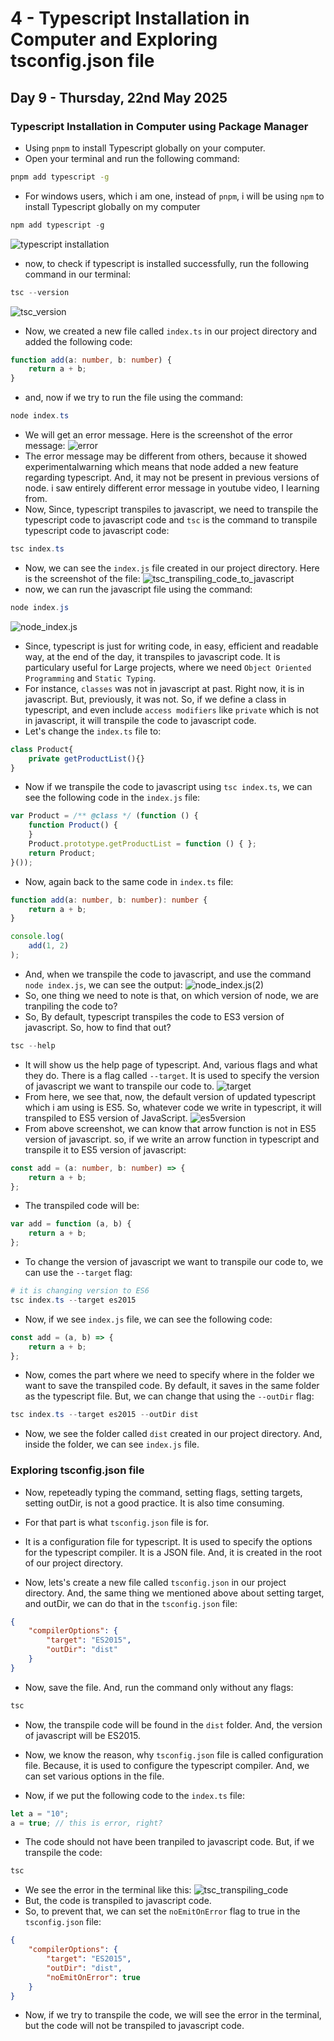 # 4 - Typescript Installation in Computer and Exploring tsconfig.json file
## Day 9 - Thursday, 22nd May 2025
### Typescript Installation in Computer using Package Manager
- Using ``pnpm`` to install Typescript globally on your computer.
- Open your terminal and run the following command:
```zsh
pnpm add typescript -g
```
- For windows users, which i am one, instead of ``pnpm``, i will be using ``npm`` to install Typescript globally on my computer
```powershell
npm add typescript -g
```
![typescript installation](pictures/8_22may2025.png)
- now, to check if typescript is installed successfully, run the following command in our terminal:
```powershell
tsc --version
```
![tsc_version](pictures/9_22may2025.png)
- Now, we created a new file called ``index.ts`` in our project directory and added the following code:
```typescript
function add(a: number, b: number) {
    return a + b;
}
```
- and, now if we try to run the file using the command:
```powershell
node index.ts
```
- We will get an error message. Here is the screenshot of the error message:
![error](pictures/10_22may2025.png)
- The error message may be different from others, because it showed experimentalwarning which means that node added a new feature regarding typescript. And, it may not be present in previous versions of node. i saw entirely different error message in youtube video, I learning from.
- Now, Since, typescript transpiles to javascript, we need to transpile the typescript code to javascript code and ``tsc`` is the command to transpile typescript code to javascript code:
```powershell
tsc index.ts
```
- Now, we can see the ``index.js`` file created in our project directory. Here is the screenshot of the file:
![tsc_transpiling_code_to_javascript](pictures/11_22may2025.png)
- now, we can run the javascript file using the command:
```powershell
node index.js
```
![node_index.js](pictures/12_22may2025.png)
- Since, typescript is just for writing code, in easy, efficient and readable way, at the end of the day, it transpiles to javascript code. It is particulary useful for Large projects, where we need ``Object Oriented Programming`` and ``Static Typing``.
- For instance, ``classes`` was not in javascript at past. Right now, it is in javascript. But, previously, it was not. So, if we define a class in typescript, and even include ``access modifiers`` like ``private`` which is not in javascript, it will transpile the code to javascript code.
- Let's change the ``index.ts`` file to:
```typescript
class Product{
    private getProductList(){}
}
```
- Now if we transpile the code to javascript using ``tsc index.ts``, we can see the following code in the ``index.js`` file:
```javascript
var Product = /** @class */ (function () {
    function Product() {
    }
    Product.prototype.getProductList = function () { };
    return Product;
}());
```
- Now, again back to the same code in ``index.ts`` file:
```typescript
function add(a: number, b: number): number {
    return a + b;
}

console.log(
    add(1, 2)
);
```
- And, when we transpile the code to javascript, and use the command ``node index.js``, we can see the output:
![node_index.js(2)](pictures/13_22may2025.png)
- So, one thing we need to note is that, on which version of node, we are tranpiling the code to?
- So, By default, typescript transpiles the code to ES3 version of javascript. So, how to find that out?
```powershell
tsc --help
```
- It will show us the help page of typescript. And, various flags and what they do. There is a flag called ``--target``. It is used to specify the version of javascript we want to transpile our code to.
![target](pictures/14_22may2025.png)
- From here, we see that, now, the default version of updated typescript which i am using is ES5. So, whatever code we write in typescript, it will transpiled to ES5 version of JavaScript.
![es5version](pictures/15_22may2025.png)
- From above screenshot, we can know that arrow function is not in ES5 version of javascript. so, if we write an arrow function in typescript and transpile it to ES5 version of javascript:
```typescript
const add = (a: number, b: number) => {
    return a + b;
};
```
- The transpiled code will be:
```javascript
var add = function (a, b) {
    return a + b;
};
```
- To change the version of javascript we want to transpile our code to, we can use the ``--target`` flag:
```powershell
# it is changing version to ES6
tsc index.ts --target es2015
```
- Now, if we see ``index.js`` file, we can see the following code:
```javascript
const add = (a, b) => {
    return a + b;
};
```
- Now, comes the part where we need to specify where in the folder we want to save the transpiled code. By default, it saves in the same folder as the typescript file. But, we can change that using the ``--outDir`` flag:
```powershell
tsc index.ts --target es2015 --outDir dist
```
- Now, we see the folder called ``dist`` created in our project directory. And, inside the folder, we can see ``index.js`` file.

### Exploring tsconfig.json file
- Now, repeteadly typing the command, setting flags, setting targets, setting outDir, is not a good practice. It is also time consuming. 
- For that part is what ``tsconfig.json`` file is for.
- It is a configuration file for typescript. It is used to specify the options for the typescript compiler. It is a JSON file. And, it is created in the root of our project directory.

- Now, lets's create a new file called ``tsconfig.json`` in our project directory. And, the same thing we mentioned above about setting target, and outDir, we can do that in the ``tsconfig.json`` file:
```json
{
    "compilerOptions": {
        "target": "ES2015",
        "outDir": "dist"
    }
}
```
- Now, save the file. And, run the command only without any flags:
```powershell
tsc
```
- Now, the transpile code will be found in the ``dist`` folder. And, the version of javascript will be ES2015.
- Now, we know the reason, why ``tsconfig.json`` file is called configuration file. Because, it is used to configure the typescript compiler. And, we can set various options in the file.

- Now, if we put the following code to the ``index.ts`` file:
```typescript
let a = "10";
a = true; // this is error, right? 
```
- The code should not have been tranpiled to javascript code. But, if we transpile the code:
```powershell
tsc
```
- We see the error in the terminal like this:
![tsc_transpiling_code](pictures/16_22may2025.png)
- But, the code is transpiled to javascript code.
- So, to prevent that, we can set the ``noEmitOnError`` flag to true in the ``tsconfig.json`` file:
```json
{
    "compilerOptions": {
        "target": "ES2015",
        "outDir": "dist",
        "noEmitOnError": true
    }
}
```
- Now, if we try to transpile the code, we will see the error in the terminal, but the code will not be transpiled to javascript code.


